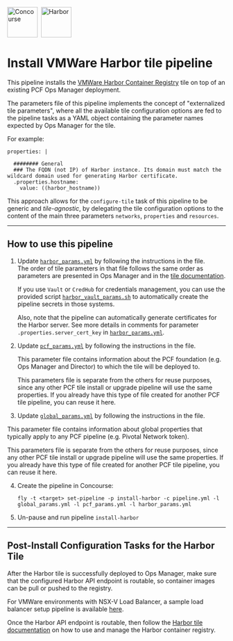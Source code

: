 <img src="https://pivotal.gallerycdn.vsassets.io/extensions/pivotal/vscode-concourse/0.1.3/1517353139519/Microsoft.VisualStudio.Services.Icons.Default" alt="Concourse" height="70"/>&nbsp;&nbsp;<img src="https://cdn-images-1.medium.com/max/1600/1*wcGVRmWde2zYZCrnt3vwjw.png" alt="Harbor" height="70"/>

# Install VMWare Harbor tile pipeline

This pipeline installs the [VMWare Harbor Container Registry](https://network.pivotal.io/products/harbor-container-registry/) tile on top of an existing PCF Ops Manager deployment.

The parameters file of this pipeline implements the concept of "externalized tile parameters", where all the available tile configuration options are fed to the pipeline tasks as a YAML object containing the parameter names expected by Ops Manager for the tile.

For example:
```
properties: |

  ######## General
  ### The FQDN (not IP) of Harbor instance. Its domain must match the wildcard domain used for generating Harbor certificate.
  .properties.hostname:
    value: ((harbor_hostname))
```

This approach allows for the `configure-tile` task of this pipeline to be generic and *tile-agnostic*, by delegating the tile configuration options to the content of the main three parameters `networks`, `properties` and `resources`.

---

## How to use this pipeline

1) Update [`harbor_params.yml`](harbor_params.yml) by following the instructions in the file.  
   The order of tile parameters in that file follows the same order as parameters are presented in Ops Manager and in the [tile documentation](https://docs.pivotal.io/partners/vmware-harbor/installing.html#configure).  

    If you use `Vault` or `CredHub` for credentials management, you can use the provided script [`harbor_vault_params.sh`](harbor_vault_params.sh) to automatically create the pipeline secrets in those systems.

    Also, note that the pipeline can automatically generate certificates for the Harbor server. See more details in comments for parameter  `.properties.server_cert_key` in [`harbor_params.yml`](harbor_params.yml).  


2) Update [`pcf_params.yml`](pcf_params.yml) by following the instructions in the file.  

   This parameter file contains information about the PCF foundation (e.g. Ops Manager and Director) to which the tile will be deployed to.  

   This parameters file is separate from the others for reuse purposes, since any other PCF tile install or upgrade pipeline will use the same properties. If you already have this type of file created for another PCF tile pipeline, you can reuse it here.

3) Update [`global_params.yml`](global_params.yml) by following the instructions in the file.  

  This parameter file contains information about global properties that typically apply to any PCF pipeline (e.g. Pivotal Network token).  

  This parameters file is separate from the others for reuse purposes, since any other PCF tile install or upgrade pipeline will use the same properties. If you already have this type of file created for another PCF tile pipeline, you can reuse it here.

4) Create the pipeline in Concourse:  

   `fly -t <target> set-pipeline -p install-harbor -c pipeline.yml -l global_params.yml -l pcf_params.yml -l harbor_params.yml`

5) Un-pause and run pipeline `install-harbor`


---

## Post-Install Configuration Tasks for the Harbor Tile

After the Harbor tile is successfully deployed to Ops Manager, make sure that the configured Harbor API endpoint is routable, so container images can be pull or pushed to the registry.

For VMWare environments with NSX-V Load Balancer, a sample load balancer setup pipeline is available [here](vsphere/configure-harbor-api-lb).

Once the Harbor API endpoint is routable, then follow the [Harbor tile documentation](https://docs.pivotal.io/partners/vmware-harbor/using.html) on how to use and manage the Harbor container registry.  
